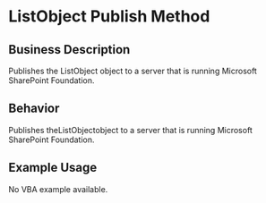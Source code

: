 # ListObject Publish Method

## Business Description
Publishes the ListObject object to a server that is running Microsoft SharePoint Foundation.

## Behavior
Publishes theListObjectobject  to a server that is running Microsoft SharePoint Foundation.

## Example Usage
No VBA example available.